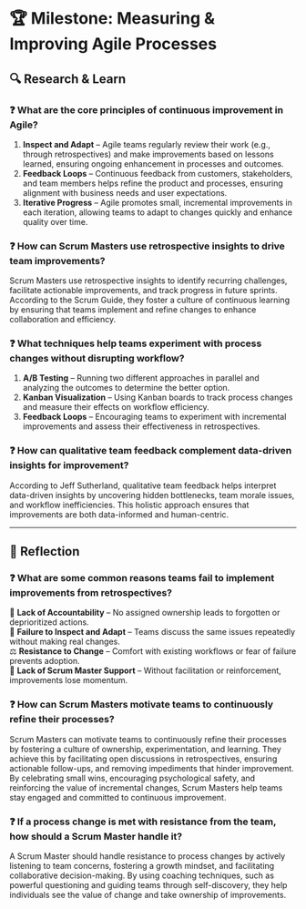 # 🏆 Milestone: Measuring & Improving Agile Processes

## 🔍 Research & Learn

### ❓ What are the core principles of continuous improvement in Agile?  
1. **Inspect and Adapt** – Agile teams regularly review their work (e.g., through retrospectives) and make improvements based on lessons learned, ensuring ongoing enhancement in processes and outcomes. 
2. **Feedback Loops** – Continuous feedback from customers, stakeholders, and team members helps refine the product and processes, ensuring alignment with business needs and user expectations.  
3. **Iterative Progress** – Agile promotes small, incremental improvements in each iteration, allowing teams to adapt to changes quickly and enhance quality over time.  

### ❓ How can Scrum Masters use retrospective insights to drive team improvements?  
Scrum Masters use retrospective insights to identify recurring challenges, facilitate actionable improvements, and track progress in future sprints. According to the Scrum Guide, they foster a culture of continuous learning by ensuring that teams implement and refine changes to enhance collaboration and efficiency.  

### ❓ What techniques help teams experiment with process changes without disrupting workflow?  
1. **A/B Testing** – Running two different approaches in parallel and analyzing the outcomes to determine the better option.  
2. **Kanban Visualization** – Using Kanban boards to track process changes and measure their effects on workflow efficiency.  
3. **Feedback Loops** – Encouraging teams to experiment with incremental improvements and assess their effectiveness in retrospectives.  

### ❓ How can qualitative team feedback complement data-driven insights for improvement?  
According to Jeff Sutherland, qualitative team feedback helps interpret data-driven insights by uncovering hidden bottlenecks, team morale issues, and workflow inefficiencies. This holistic approach ensures that improvements are both data-informed and human-centric.  

---

## 📝 Reflection  

### ❓ What are some common reasons teams fail to implement improvements from retrospectives?  
🛑 **Lack of Accountability** – No assigned ownership leads to forgotten or deprioritized actions.  
🔁 **Failure to Inspect and Adapt** – Teams discuss the same issues repeatedly without making real changes.  
⚖️ **Resistance to Change** – Comfort with existing workflows or fear of failure prevents adoption.  
🚫 **Lack of Scrum Master Support** – Without facilitation or reinforcement, improvements lose momentum.  

### ❓ How can Scrum Masters motivate teams to continuously refine their processes?  
Scrum Masters can motivate teams to continuously refine their processes by fostering a culture of ownership, experimentation, and learning. They achieve this by facilitating open discussions in retrospectives, ensuring actionable follow-ups, and removing impediments that hinder improvement. By celebrating small wins, encouraging psychological safety, and reinforcing the value of incremental changes, Scrum Masters help teams stay engaged and committed to continuous improvement.  

### ❓ If a process change is met with resistance from the team, how should a Scrum Master handle it?  
A Scrum Master should handle resistance to process changes by actively listening to team concerns, fostering a growth mindset, and facilitating collaborative decision-making. By using coaching techniques, such as powerful questioning and guiding teams through self-discovery, they help individuals see the value of change and take ownership of improvements.  
